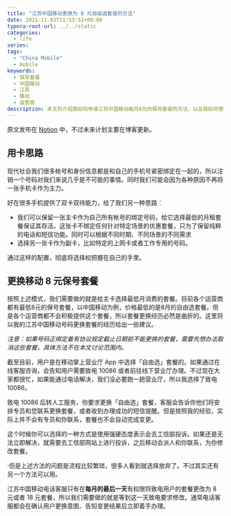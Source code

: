 ```yaml
---
title: "江苏中国移动更换为 8 元自由选套餐的方法"
date: 2021-11-03T11:53:51+08:00
typora-root-url: ../../static
categories:
  - life
series:
tags:
  - "China Mobile"
  - mobile
keywords:
  - 保号套餐
  - 中国移动
  - 江苏
  - 移动
  - 运营商
description: 本文将介绍我如何申请江苏中国移动每月8元的保号套餐的方法，以及我如何使用手机卡避免被特定运营商裹挟在特定套餐中的思路，希望对你有帮助。·
---
```


原文发布在 [Notion](https://jtr109.notion.site/8-f75febf27be64b1d8ca4392bc59fd215) 中，不过未来计划主要在博客更新。

## 用卡思路

现代社会我们很多帐号和身份信息都是和自己的手机号紧密绑定在一起的，所以注销一个号码对我们来说几乎是不可能的事情。同时我们可能会因为各种原因不再将一张手机卡作为主力。

好在很多手机提供了双卡双待能力，给了我们另一种思路：

- 我们可以保留一张主卡作为自己所有帐号的绑定号码，给它选择最低的月租套餐保证其存活。这张卡不绑定任何针对特定场景的优惠套餐，只为了保留纯粹的电话和短信功能。同时可以根据不同时期、不同场景的不同需求
- 选择另一张卡作为副卡，比如特定的上网卡或者工作专用的号码。

通过这样的配置，彻底将选择权把握在自己的手里。

## 更换移动 8 元保号套餐

按照上述模式，我们需要做的就是给主卡选择最低月消费的套餐。目前各个运营商都有最低8元的保号套餐，以中国移动为例，价格最低的是8月的自由选套餐。但是各个运营商都不会积极提供这个套餐，所以套餐更换经历必然是曲折的。这里将以我的江苏中国移动号码更换套餐的经历给出一些建议。

_注意：如果号码正绑定着有协议规定截止日期前不能更换的套餐，需要先想办法取消这些套餐，具体方法不在本文讨论范围内。_

截至目前，用户是在移动掌上营业厅 App 中选择「自由选」套餐的。如果通过在线客服咨询，会告知用户需要致电 10086 或者前往线下营业厅办理。不过现在大家都很忙，如果能通过电话解决，我们没必要跑一趟营业厅，所以我选择了致电 10086。

致电 10086 后转人工服务，你要求更换「自由选」套餐，客服会告诉你他们将安排专员和您联系更换套餐，或者收到办理成功的短信提醒。但是按照我的经验，实际上并不会有专员和你联系，套餐也不会自动完成变更。

这个时候你可以选择的一种方式是使用强硬态度表示会去工信部投诉。如果还是无法立即解决，就需要去工信部网站上进行投诉，之后移动会派人和你联系，为你修改套餐。

·但是上述方法的问题是流程比较繁琐，很多人看到就选择放弃了。不过其实还有另一个方法可以用。

江苏中国移动电话客服只有在**每月的最后一天**有权限将致电用户的套餐更改为 8 元或者 18 元套餐，所以我们需要做的就是等到这一天致电要求修改。通常电话客服都会在确认用户更换意图、告知变更结果后立即着手办理。
